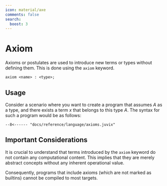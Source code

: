 ```yaml
---
icon: material/axe
comments: false
search:
  boost: 3
---
```


# Axiom

Axioms or postulates are used to introduce new terms or types without defining
them. This is done using the `axiom` keyword.

```juvix
axiom <name> : <type>;
```

## Usage

Consider a scenario where you want to create a program that assumes _A_ as a
type, and there exists a term _x_ that belongs to this type _A_. The syntax for
such a program would be as follows:

```juvix
--8<------ "docs/reference/language/axioms.juvix"
```

## Important Considerations

It is crucial to understand that terms introduced by the `axiom` keyword do not
contain any computational content. This implies that they are merely abstract
concepts without any inherent operational value.

Consequently, programs that include axioms (which are not marked as builtins)
cannot be compiled to most targets.
